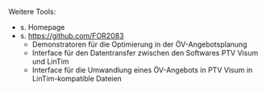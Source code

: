Weitere Tools:
* s. Homepage
* s. https://github.com/FOR2083
  * Demonstratoren für die Optimierung in der ÖV-Angebotsplanung
  * Interface für den Datentransfer zwischen den Softwares PTV Visum und LinTim
  * Interface für die Umwandlung eines ÖV-Angebots in PTV Visum in LinTim-kompatible Dateien
